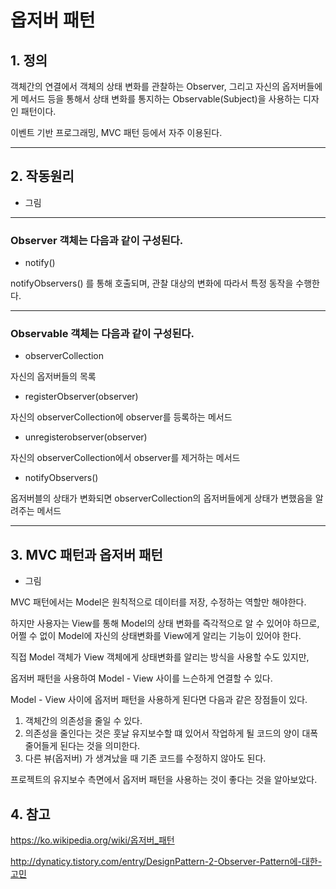 # 옵저버 패턴

## 1. 정의

객체간의 연결에서 객체의 상태 변화를 관찰하는 Observer, 그리고 자신의 옵저버들에게 메서드 등을 통해서 상태 변화를 통지하는 Observable(Subject)을 사용하는 디자인 패턴이다.

이벤트 기반 프로그래밍, MVC 패턴 등에서 자주 이용된다.

---

## 2. 작동원리

+ 그림

---

### Observer 객체는 다음과 같이 구성된다.

- notify()

notifyObservers() 를 통해 호출되며, 관찰 대상의 변화에 따라서 특정 동작을 수행한다.

---

### Observable 객체는 다음과 같이 구성된다.

- observerCollection

자신의 옵저버들의 목록

- registerObserver(observer)

자신의 observerCollection에 observer를 등록하는 메서드

- unregisterobserver(observer)

자신의 observerCollection에서 observer를 제거하는 메서드

- notifyObservers()

옵저버블의 상태가 변화되면 observerCollection의 옵저버들에게 상태가 변했음을 알려주는 메서드

---

## 3. MVC 패턴과 옵저버 패턴

+ 그림

MVC 패턴에서는 Model은 원칙적으로 데이터를 저장, 수정하는 역할만 해야한다.

하지만 사용자는 View를 통해 Model의 상태 변화를 즉각적으로 알 수 있어야 하므로, 어쩔 수 없이 Model에 자신의 상태변화를 View에게 알리는 기능이 있어야 한다.

직접 Model 객체가 View 객체에게 상태변화를 알리는 방식을 사용할 수도 있지만,

옵저버 패턴을 사용하여 Model - View 사이를 느슨하게 연결할 수 있다.

Model - View 사이에 옵저버 패턴을 사용하게 된다면 다음과 같은 장점들이 있다.

1. 객체간의 의존성을 줄일 수 있다.
2. 의존성을 줄인다는 것은 훗날 유지보수할 떄 있어서 작업하게 될 코드의 양이 대폭 줄어들게 된다는 것을 의미한다.
3. 다른 뷰(옵저버) 가 생겨났을 때 기존 코드를 수정하지 않아도 된다.

프로젝트의 유지보수 측면에서 옵저버 패턴을 사용하는 것이 좋다는 것을 알아보았다.

## 4. 참고
https://ko.wikipedia.org/wiki/옵저버_패턴

http://dynaticy.tistory.com/entry/DesignPattern-2-Observer-Pattern에-대한-고민